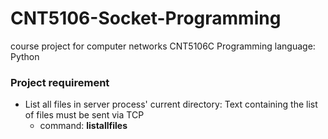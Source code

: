 # CNT5106-Socket-Programming

course project for computer networks CNT5106C
Programming language: Python

### Project requirement
- List all files in server process' current directory: Text containing the list of files must be sent via TCP
  - command: **listallfiles**
